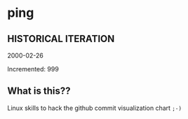 # ping

## HISTORICAL ITERATION
2000-02-26

Incremented: 999

## What is this?? 
Linux skills to hack the github commit visualization chart `;-)`
